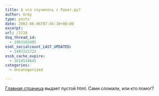 ```yaml
---
title: А что случилось с Рунет.ру?
author: Gray
type: posts
date: 2003-06-06T07:45:30+00:00
excerpt:
url: /3118
dsq_thread_id:
  - 1963183405
esml_socialcount_LAST_UPDATED:
  - 1497222722
essb_cache_expire:
  - 1614514641
categories:
  - Uncategorized

---
```








<a href="http://www.runet.ru/" target="_blank">Главная страница</a> выдает пустой html. Сами сломали, или кто помог?
